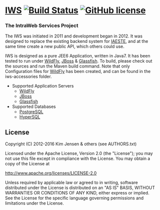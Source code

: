# [IWS](https://github.com/IWSDevelopers/iws/wiki) [![Build Status](https://travis-ci.org/IWSDevelopers/iws.png)](https://travis-ci.org/IWSDevelopers/iws) [![GitHub license](https://img.shields.io/badge/license-Apache%20License%202.0-blue.svg?style=flat)](http://www.apache.org/licenses/LICENSE-2.0)

### The IntraWeb Services Project

The IWS was initiated in 2011 and development began in 2012. It was designed
to replace the existing backend system for [IAESTE](http://www.iaeste.org/), and at the same time create a
new public API, which others could use.

IWS is designed as a pure JEE6 Application, written in Java7. It has been
tested to run under [WildFly](http://wildfly.org/), [JBoss](http://www.redhat.com/en/technologies/jboss-middleware) & [Glassfish](https://glassfish.java.net/). To build, please check out the
sources and run the Maven build command. Note that only Configuration
files for [WildFly](http://wildfly.org/) has been created, and can be found in the iws-accessories folder.

* Supported Application Servers
  * [WildFly](http://wildfly.org/)
  * [JBoss](http://www.redhat.com/en/technologies/jboss-middleware)
  * [Glassfish](https://glassfish.java.net/)
* Supported Databases
  * [PostgreSQL](http://www.postgresql.org/)
  * [HyperSQL](http://hsqldb.org/)

## License
Copyright (C) 2012-2016 Kim Jensen & others (see AUTHORS.txt)

Licensed under the Apache License, Version 2.0 (the "License");
you may not use this file except in compliance with the License.
You may obtain a copy of the License at

http://www.apache.org/licenses/LICENSE-2.0

Unless required by applicable law or agreed to in writing, software
distributed under the License is distributed on an "AS IS" BASIS,
WITHOUT WARRANTIES OR CONDITIONS OF ANY KIND, either express or implied.
See the License for the specific language governing permissions and
limitations under the License.
